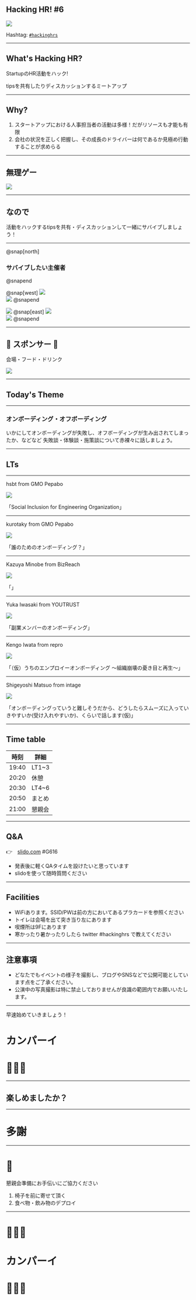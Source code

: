 ## Hacking HR! #6

![](/assets/images/logo-transparent-small.png)

Hashtag: [`#hackinghrs`](https://twitter.com/hashtag/hackinghrs)

---

## What's Hacking HR?

StartupのHR活動をハック!

tipsを共有したりディスカッションするミートアップ

---

## Why?

1. スタートアップにおける人事担当者の活動は多様！だがリソースも才能も有限
1. 会社の状況を正しく把握し、その成長のドライバーは何であるか見極め行動することが求めらる

---

## 無理ゲー

![](/meetups/1/meme-oh-2.png)

---

## なので

活動をハックするtipsを共有・ディスカッションして一緒にサバイブしましょう！

---

@snap[north]
### サバイブしたい主催者
@snapend

@snap[west]
![](https://avatars1.githubusercontent.com/u/40909062?s=150&v=4)
<br>
![](https://avatars0.githubusercontent.com/u/1057490?s=150&v=4)
@snapend

![](https://avatars2.githubusercontent.com/u/42400921?s=150&v=4)
@snap[east]
![](https://avatars1.githubusercontent.com/u/16422265?s=150&v=4)
<br>
![](https://avatars2.githubusercontent.com/u/44672452?s=150&v=4)
@snapend

---

## 🎉 スポンサー 👏

会場・フード・ドリンク

![](/assets/images/sponsers/repro-logo-colored.png)

---

## Today's Theme

---

### オンボーディング・オフボーディング

いかにしてオンボーディングが失敗し、オフボーディングが生み出されてしまったか、などなど
失敗談・体験談・施策談について赤裸々に話しましょう。

---

## LTs

---

hsbt from GMO Pepabo

![](https://github.com/hacking-hr/hacking-hr/blob/master/assets/images/shibata.png?raw=true)

「Social Inclusion for Engineering Organization」

---

kurotaky from GMO Pepabo

![](https://github.com/hacking-hr/hacking-hr/blob/master/assets/images/kurotaki.png?raw=true)

「誰のためのオンボーディング？」

---

Kazuya Minobe from BizReach

![](https://github.com/hacking-hr/hacking-hr/blob/master/meetups/4/images/kazuya-minobe.png?raw=true)

「」

---

Yuka Iwasaki from YOUTRUST

![](https://github.com/hacking-hr/hacking-hr/blob/master/assets/images/yuka.png?raw=true)

「副業メンバーのオンボーディング」

---

Kengo Iwata from repro

![](https://github.com/hacking-hr/hacking-hr/blob/master/assets/images/kengo.png?raw=true)

「（仮）うちのエンプロイーオンボーディング 〜組織崩壊の憂き目と再生〜」

---

Shigeyoshi Matsuo from intage

![](https://github.com/hacking-hr/hacking-hr/blob/master/assets/images/matsuo.png?raw=true)

「オンボーディングっていうと難しそうだから、どうしたらスムーズに入っていきやすいか(受け入れやすいか)、くらいで話します(仮)」

---

## Time table

時刻 | 詳細
--- | ---
19:40 | LT1~3
20:20 | 休憩
20:30 | LT4~6
20:50 | まとめ
21:00 | 懇親会

---

## Q&A

👉　[slido.com](https://wall2.sli.do/event/pp6bintk) #G616

- 発表後に軽くQAタイムを設けたいと思っています
- slidoを使って随時質問ください

---

## Facilities

- WiFiあります。SSID/PWは前の方においてあるプラカードを参照ください
- トイレは会場を出て突き当り左にあります
- 喫煙所は9Fにあります
- 寒かったり暑かったりしたら twitter #hackinghrs で教えてください

---

## 注意事項

- どなたでもイベントの様子を撮影し、ブログやSNSなどで公開可能としています点をご了承ください。
- 公演中の写真撮影は特に禁止しておりませんが良識の範囲内でお願いいたします。

---

早速始めていきましょう！

# カンパーイ
# 🍻🍻🍻

---

## 楽しめましたか？

---

# 多謝

---

# 🙏

懇親会準備にお手伝いにご協力ください

1. 椅子を前に寄せて頂く
1. 食べ物・飲み物のデプロイ

---

# 🍻🍻🍻
# カンパーイ
# 🍻🍻🍻
